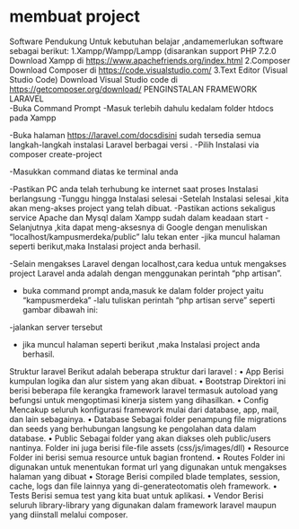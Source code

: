 # membuat project
Software Pendukung
Untuk kebutuhan belajar ,andamemerlukan software sebagai berikut:
1.Xampp/Wampp/Lampp (disarankan support PHP 7.2.0
Download Xampp di https://www.apachefriends.org/index.html
2.Composer
Download Composer di https://code.visualstudio.com/
3.Text Editor (Visual Studio Code)
Download Visual Studio code di https://getcomposer.org/download/
PENGINSTALAN FRAMEWORK LARAVEL	
-Buka Command Prompt
-Masuk terlebih dahulu kedalam folder htdocs pada Xampp
	 
-Buka halaman https://laravel.com/docsdisini sudah tersedia semua langkah-langkah instalasi Laravel berbagai versi .
-Pilih Instalasi via composer create-project
	 
-Masukkan command diatas ke terminal anda
	 
-Pastikan PC anda telah terhubung ke internet saat proses Instalasi berlangsung
-Tunggu hingga Instalasi selesai
-Setelah Instalasi selesai ,kita akan meng-akses project yang telah dibuat.
-Pastikan actions sekaligus service Apache dan Mysql dalam Xampp sudah dalam keadaan start 
-Selanjutnya ,kita dapat meng-aksesnya di Google dengan menuliskan “localhost/kampusmerdeka/public” lalu tekan enter
-jika muncul halaman seperti berikut,maka Instalasi project anda berhasil.
	 
-Selain mengakses Laravel dengan localhost,cara kedua untuk mengakses project Laravel anda adalah dengan menggunakan perintah “php artisan”.
- buka command prompt anda,masuk ke dalam folder project yaitu “kampusmerdeka”
-lalu tuliskan perintah “php artisan serve” seperti gambar dibawah ini:
	 
-jalankan server tersebut
- jika muncul halaman seperti berikut ,maka Instalasi project anda berhasil.
	 
Struktur laravel
Berikut adalah beberapa struktur dari laravel :
•	App
Berisi kumpulan logika dan alur sistem yang akan dibuat.
•	Bootstrap
Direktori ini berisi beberapa file kerangka framework laravel termasuk autoload yang befungsi untuk mengoptimasi kinerja sistem yang dihasilkan.
•	Config
Mencakup seluruh konfigurasi framework mulai dari database, app, mail, dan lain sebagainya.
•	Database
Sebagai folder penampung file migrations dan seeds yang berhubungan langsung ke pengolahan data dalam database.
•	Public
Sebagai folder yang akan diakses oleh public/users nantinya. Folder ini juga berisi file-file assets (css/js/images/dll)
•	Resource
Folder ini berisi semua resource untuk bagian frontend.
•	Routes
Folder ini digunakan untuk menentukan format url yang digunakan untuk mengakses halaman yang dibuat
•	Storage
Berisi compiled blade templates, session, cache, logs dan file lainnya yang di-generateotomatis oleh framework.
•	Tests
Berisi semua test yang kita buat untuk aplikasi.
•	Vendor
Berisi seluruh library-library yang digunakan dalam framework laravel maupun yang diinstall melalui composer.



